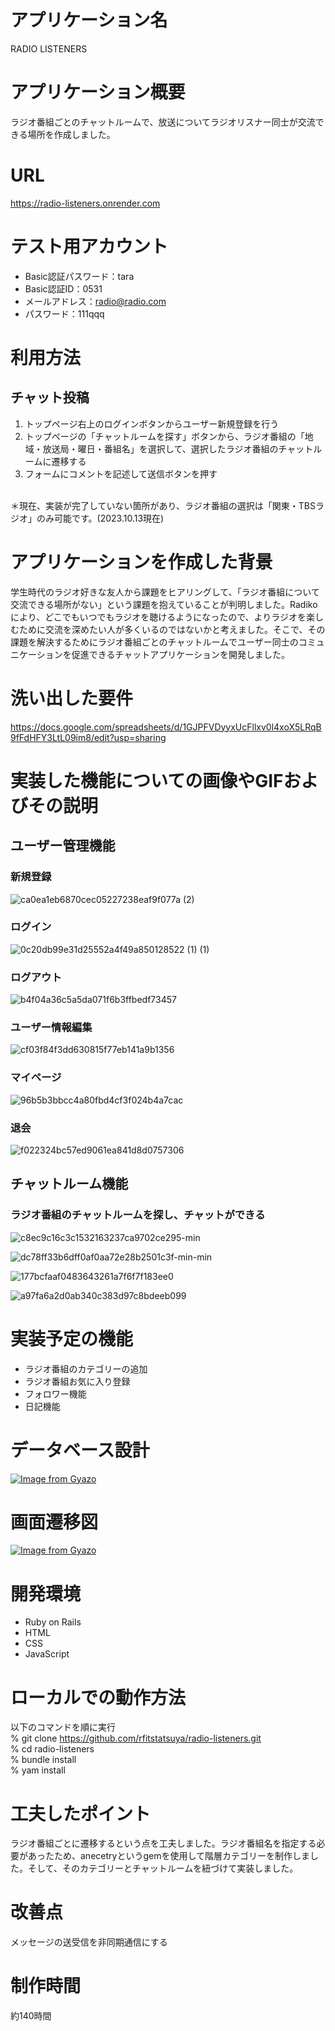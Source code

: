 # アプリケーション名
RADIO LISTENERS

# アプリケーション概要
ラジオ番組ごとのチャットルームで、放送についてラジオリスナー同士が交流できる場所を作成しました。

# URL
https://radio-listeners.onrender.com

# テスト用アカウント
* Basic認証パスワード：tara
* Basic認証ID：0531
* メールアドレス：radio@radio.com
* パスワード：111qqq

# 利用方法

## チャット投稿
1. トップページ右上のログインボタンからユーザー新規登録を行う
1. トップページの「チャットルームを探す」ボタンから、ラジオ番組の「地域・放送局・曜日・番組名」を選択して、選択したラジオ番組のチャットルームに遷移する
1. フォームにコメントを記述して送信ボタンを押す
<br>
＊現在、実装が完了していない箇所があり、ラジオ番組の選択は「関東・TBSラジオ」のみ可能です。(2023.10.13現在)

# アプリケーションを作成した背景
学生時代のラジオ好きな友人から課題をヒアリングして、「ラジオ番組について交流できる場所がない」という課題を抱えていることが判明しました。Radikoにより、どこでもいつでもラジオを聴けるようになったので、よりラジオを楽しむために交流を深めたい人が多くいるのではないかと考えました。そこで、その課題を解決するためにラジオ番組ごとのチャットルームでユーザー同士のコミュニケーションを促進できるチャットアプリケーションを開発しました。

# 洗い出した要件
https://docs.google.com/spreadsheets/d/1GJPFVDyyxUcFllxv0l4xoX5LRqB9fFdHFY3LtL09im8/edit?usp=sharing

# 実装した機能についての画像やGIFおよびその説明

## ユーザー管理機能

### 新規登録
![ca0ea1eb6870cec05227238eaf9f077a (2)](https://github.com/rfitstatsuya/radio-listeners/assets/142726441/c3055571-c011-461c-b62a-7f889d98549f)

### ログイン
![0c20db99e31d25552a4f49a850128522 (1) (1)](https://github.com/rfitstatsuya/radio-listeners/assets/142726441/f1bdbe1b-6c71-449e-b8aa-cccc04376747)

### ログアウト
![b4f04a36c5a5da071f6b3ffbedf73457](https://github.com/rfitstatsuya/radio-listeners/assets/142726441/46fd87c7-d226-4b1d-bb19-3d7e249d466f)

### ユーザー情報編集
![cf03f84f3dd630815f77eb141a9b1356](https://github.com/rfitstatsuya/radio-listeners/assets/142726441/23eae60d-4eee-4ec6-9f43-5dc5f247eae1)

### マイページ
![96b5b3bbcc4a80fbd4cf3f024b4a7cac](https://github.com/rfitstatsuya/radio-listeners/assets/142726441/829841cb-b3f2-4fd3-9153-92adb9adbe87)

### 退会
![f022324bc57ed9061ea841d8d0757306](https://github.com/rfitstatsuya/radio-listeners/assets/142726441/a8d235b3-7948-44df-88b4-60c0bd1d41fb)

## チャットルーム機能

### ラジオ番組のチャットルームを探し、チャットができる
![c8ec9c16c3c1532163237ca9702ce295-min](https://github.com/rfitstatsuya/radio-listeners/assets/142726441/efc52a77-cc86-4cc7-aedb-c92eb0012c6a)

![dc78ff33b6dff0af0aa72e28b2501c3f-min-min](https://github.com/rfitstatsuya/radio-listeners/assets/142726441/8c093173-6576-4ef6-a1dc-40ad8a964f16)

![177bcfaaf0483643261a7f6f7f183ee0](https://github.com/rfitstatsuya/radio-listeners/assets/142726441/81a6b1a5-cf51-479a-a83d-09c7b642be8b)

![a97fa6a2d0ab340c383d97c8bdeeb099](https://github.com/rfitstatsuya/radio-listeners/assets/142726441/ccd566bc-2f00-4837-b361-eab6056bca95)


# 実装予定の機能
* ラジオ番組のカテゴリーの追加
* ラジオ番組お気に入り登録
* フォロワー機能
* 日記機能

# データベース設計
[![Image from Gyazo](https://i.gyazo.com/e886457492bd3ab578e442d664566bc3.png)](https://gyazo.com/e886457492bd3ab578e442d664566bc3)

# 画面遷移図
[![Image from Gyazo](https://i.gyazo.com/cb34f9ee6a442975c5f4640ddcc5c927.png)](https://gyazo.com/cb34f9ee6a442975c5f4640ddcc5c927)

# 開発環境
* Ruby on Rails
* HTML
* CSS
* JavaScript

# ローカルでの動作方法
以下のコマンドを順に実行<br>
% git clone https://github.com/rfitstatsuya/radio-listeners.git<br>
% cd radio-listeners<br>
% bundle install<br>
% yam install

# 工夫したポイント
ラジオ番組ごとに遷移するという点を工夫しました。ラジオ番組名を指定する必要があったため、anecetryというgemを使用して階層カテゴリーを制作しました。そして、そのカテゴリーとチャットルームを紐づけて実装しました。

# 改善点
メッセージの送受信を非同期通信にする

# 制作時間
約140時間
